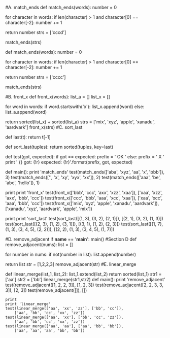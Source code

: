 #A. match_ends
def match_ends(words):
  number = 0

  for character in words:
    if len(character) > 1 and character[0] == character[-2]:
      number += 1

  return number
strs = ['cccd']

match_ends(strs)

def match_ends(words):
  number = 0

  for character in words:
    if len(character) > 1 and character[0] == character[-2]:
      number += 1

  return number
strs = ['cccc']

match_ends(strs)

#B. front_x
def front_x(words):
  list_a = []
  list_x = []

  for word in words:
    if word.startswith('x'):
      list_x.append(word)
    else:
      list_a.append(word)

  return sorted(list_x) + sorted(list_a)
strs = ['mix', 'xyz', 'apple', 'xanadu', 'aardvark'] 
front_x(strs)
#C. sort_last

def last(t): return t[-1]

def sort_last(tuples):
  return sorted(tuples, key=last)

def test(got, expected):
  if got == expected:
    prefix = ' OK '
  else:
    prefix = '  X '
  print ' {} got: {!r} expected: {!r}'.format(prefix, got, expected)
  
def main():
  print 'match_ends'
  test(match_ends(['aba', 'xyz', 'aa', 'x', 'bbb']), 3)
  test(match_ends(['', 'x', 'xy', 'xyx', 'xx']), 2)
  test(match_ends(['aaa', 'be', 'abc', 'hello']), 1)

  print
  print 'front_x'
  test(front_x(['bbb', 'ccc', 'axx', 'xzz', 'xaa']),
       ['xaa', 'xzz', 'axx', 'bbb', 'ccc'])
  test(front_x(['ccc', 'bbb', 'aaa', 'xcc', 'xaa']),
       ['xaa', 'xcc', 'aaa', 'bbb', 'ccc'])
  test(front_x(['mix', 'xyz', 'apple', 'xanadu', 'aardvark']),
       ['xanadu', 'xyz', 'aardvark', 'apple', 'mix'])


  print
  print 'sort_last'
  test(sort_last([(1, 3), (3, 2), (2, 1)]),
       [(2, 1), (3, 2), (1, 3)])
  test(sort_last([(2, 3), (1, 2), (3, 1)]),
       [(3, 1), (1, 2), (2, 3)])
  test(sort_last([(1, 7), (1, 3), (3, 4, 5), (2, 2)]),
       [(2, 2), (1, 3), (3, 4, 5), (1, 7)])

#D. remove_adjacent
if __name__ == '__main__':
  main()
#Section D
def remove_adjacent(nums):
  list = []

  for number in nums:
    if not(number in list):
      list.append(number)

  return list
str = [1,2,2,3]
remove_adjacent(str)
#E. linear_merge

def linear_merge(list_1, list_2):
      list_1.extend(list_2) 
      return sorted(list_1)
str1 = ['aa']
str2 = ['bb']
linear_merge(str1,str2)
def main():
    print 'remove_adjacent'
    test(remove_adjacent([1, 2, 2, 3]), [1, 2, 3])
    test(remove_adjacent([2, 2, 3, 3, 3]), [2, 3])
    test(remove_adjacent([]), [])

    print
    print 'linear_merge'
    test(linear_merge(['aa', 'xx', 'zz'], ['bb', 'cc']),
        ['aa', 'bb', 'cc', 'xx', 'zz'])
    test(linear_merge(['aa', 'xx'], ['bb', 'cc', 'zz']),
        ['aa', 'bb', 'cc', 'xx', 'zz'])
    test(linear_merge(['aa', 'aa'], ['aa', 'bb', 'bb']),
        ['aa', 'aa', 'aa', 'bb', 'bb'])
      
